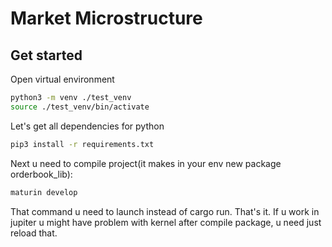 # Market Microstructure


## Get started
Open virtual environment 

```sh
python3 -m venv ./test_venv  
source ./test_venv/bin/activate
```


Let's get all dependencies for python
```sh
pip3 install -r requirements.txt
```

Next u need to compile project(it makes in your env new package orderbook_lib):
```sh 
maturin develop
```

That command u need to launch instead of cargo run. That's it. If u work in jupiter u might have problem with kernel after compile package, u need just reload that.

